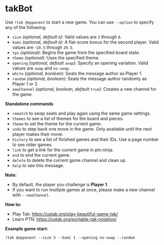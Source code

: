 # takBot

Use `!tak @opponent` to start a new game. You can use `--option` to specify any of the following:
  - `size` *(optional, default `6`):* Valid values are `3` through `8`.
  - `komi` *(optional, default `0`):* A flat-score bonus for the second player. Valid values are -`20.5` through `20.5`.
  - `tps` *(optional):* Begins the game from the specified board state.
  - `theme` *(optional):* Uses the specified theme.
  - `opening` *(optional, default `swap`):* Specify an opening variation. Valid values are `swap` and `no-swap`.
  - `white` *(optional, boolean):* Seats the message author as Player 1.
  - `random` *(optional, boolean):* Seats the message author randomly as Player 1 or 2.
  - `newChannel` *(optional, boolean, default `true`):* Creates a new channel for the game.

**Standalone commands**
  - `rematch` to swap seats and play again using the same game settings.
  - `themes` to see a list of themes for the board and pieces.
  - `theme` to set the theme for the current game.
  - `undo` to step back one move in the game. Only available until the next player makes their move.
  - `history` to see a list of finished games and their IDs. Use a page number to see older games.
  - `link` to get a link for the current game in ptn.ninja.
  - `end` to end the current game.
  - `delete` to delete the current game channel and clean up.
  - `help` to see this message.

**Note:**
  - By default, the player you challenge is **Player 1**.
  - If you want to run multiple games at once, please make a new channel with `--newChannel`.

**How to:**
  - Play Tak: <https://ustak.org/play-beautiful-game-tak/>
  - Learn PTN: <https://ustak.org/portable-tak-notation/>

**Example game start:**
```
!tak @opponent --size 5 --komi 1 --opening no-swap --random
```
